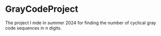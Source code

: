# GrayCodeProject
The project I mde in summer 2024 for finding the number of cyclical gray code sequences in n digits.
